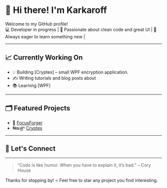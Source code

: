 # 👋 Hi there! I'm Karkaroff

Welcome to my GitHub profile!  
💻 Developer in progress | 
🎨 Passionate about clean code and great UI | 
🚀 Always eager to learn something new |

---

## 📈 Currently Working On

- 💡 Building [Cryptex] – small WPF encryption application.
- ✍️ Writing tutorials and blog posts about
- 📚 Learning [WPF]

---

## 🗂️ Featured Projects

- 🔧 [FocusForger](https://github.com/Karkar0ff/FocusForger---PAUSED)
- ₦₪௹ [Cryptex](https://github.com/Karkar0ff/Cryptex)

---
## 🤝 Let's Connect
---

> “Code is like humor. When you have to explain it, it’s bad.” – Cory House

Thanks for stopping by! ⭐ Feel free to star any project you find interesting.
